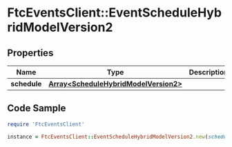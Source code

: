 # FtcEventsClient::EventScheduleHybridModelVersion2

## Properties

Name | Type | Description | Notes
------------ | ------------- | ------------- | -------------
**schedule** | [**Array&lt;ScheduleHybridModelVersion2&gt;**](ScheduleHybridModelVersion2.md) |  | [optional] 

## Code Sample

```ruby
require 'FtcEventsClient'

instance = FtcEventsClient::EventScheduleHybridModelVersion2.new(schedule: null)
```


